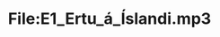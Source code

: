 ---
title: File:E1_Ertu_á_Íslandi.mp3
recording of: Ertu á Íslandi?
reading speed: slow
speaker: E
license: CC0
---